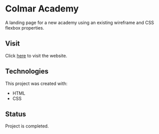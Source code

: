 # Colmar Academy
A landing page for a new academy using an existing wireframe and CSS flexbox properties.

## Visit
Click [here](https://yuj94.github.io/colmar-academy/) to visit the website.

## Technologies
This project was created with:
- HTML
- CSS

## Status
Project is completed.